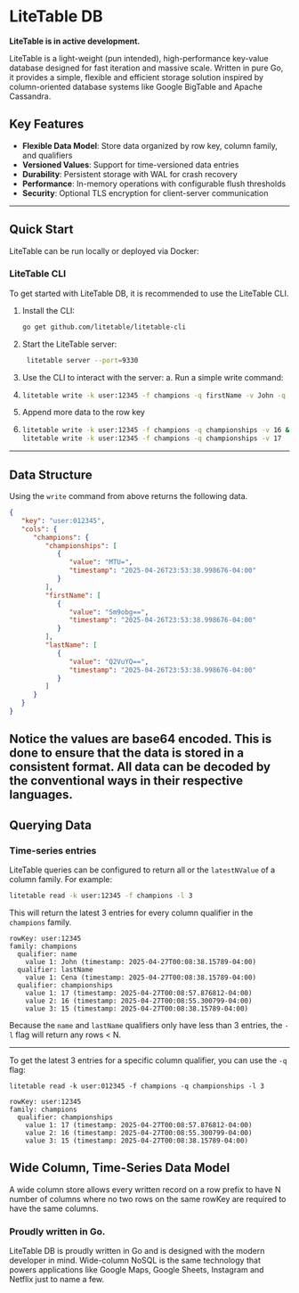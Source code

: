 # LiteTable DB
**LiteTable is in active development.**

LiteTable is a light-weight (pun intended), high-performance key-value database designed for fast 
iteration and massive scale. Written in pure Go, it provides a simple, flexible and efficient 
storage solution inspired by column-oriented database systems like Google BigTable and Apache Cassandra.

## Key Features

- **Flexible Data Model**: Store data organized by row key, column family, and qualifiers
- **Versioned Values**: Support for time-versioned data entries
- **Durability**: Persistent storage with WAL for crash recovery
- **Performance**: In-memory operations with configurable flush thresholds
- **Security**: Optional TLS encryption for client-server communication
---
## Quick Start

LiteTable can be run locally or deployed via Docker:

### LiteTable CLI
To get started with LiteTable DB, it is recommended to use the LiteTable CLI. 

1. Install the CLI:
   ```bash
   go get github.com/litetable/litetable-cli
   ```
2. Start the LiteTable server:
   ```bash
    litetable server --port=9330
    ```
3. Use the CLI to interact with the server:
   a. Run a simple write command:
4. ```bash
   litetable write -k user:12345 -f champions -q firstName -v John -q lastName -v Cena -q championships -v 15
   ```
5. Append more data to the row key
6. ```bash
   litetable write -k user:12345 -f champions -q championships -v 16 &&
   litetable write -k user:12345 -f champions -q championships -v 17
   ```
---
## Data Structure
Using the `write` command from above returns the following data.
```json
{
   "key": "user:012345",
   "cols": {
      "champions": {
         "championships": [
            {
               "value": "MTU=",
               "timestamp": "2025-04-26T23:53:38.998676-04:00"
            }
         ],
         "firstName": [
            {
               "value": "Sm9obg==",
               "timestamp": "2025-04-26T23:53:38.998676-04:00"
            }
         ],
         "lastName": [
            {
               "value": "Q2VuYQ==",
               "timestamp": "2025-04-26T23:53:38.998676-04:00"
            }
         ]
      }
   }
}
```

Notice the values are base64 encoded. This is done to ensure that the data is stored in a 
consistent format. All data can be decoded by the conventional ways in their respective languages.
---
## Querying Data
### Time-series entries
LiteTable queries can be configured to return all or the `latestNValue` of a column family. For 
example:
```bash
litetable read -k user:12345 -f champions -l 3
```

This will return the latest 3 entries for every column qualifier in the `champions` family.

```
rowKey: user:12345
family: champions
  qualifier: name
    value 1: John (timestamp: 2025-04-27T00:08:38.15789-04:00)
  qualifier: lastName
    value 1: Cena (timestamp: 2025-04-27T00:08:38.15789-04:00)
  qualifier: championships
    value 1: 17 (timestamp: 2025-04-27T00:08:57.876812-04:00)
    value 2: 16 (timestamp: 2025-04-27T00:08:55.300799-04:00)
    value 3: 15 (timestamp: 2025-04-27T00:08:38.15789-04:00)
```
Because the `name` and `lastName` qualifiers only have less than 3 entries, the `-l` flag will 
return any rows < N.

---
To get the latest 3 entries for a specific column qualifier, you can use the `-q` flag:
```
litetable read -k user:012345 -f champions -q championships -l 3
```

```
rowKey: user:12345
family: champions
  qualifier: championships
    value 1: 17 (timestamp: 2025-04-27T00:08:57.876812-04:00)
    value 2: 16 (timestamp: 2025-04-27T00:08:55.300799-04:00)
    value 3: 15 (timestamp: 2025-04-27T00:08:38.15789-04:00)

```
## Wide Column, Time-Series Data Model
A wide column store allows every written record on a row prefix to have N number of columns 
where no two rows on the same rowKey are required to have the same columns.

### Proudly written in Go.
LiteTable DB is proudly written in Go and is designed with the modern developer in mind. 
Wide-column NoSQL is the same technology that powers applications like Google Maps, Google 
Sheets, Instagram and Netflix just to name a few.   
